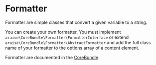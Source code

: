 # Formatter

Formatter are simple classes that convert a given variable to a string. 

You can create your own formatter. You must implement `araise\CoreBundle\Formatter\FormatterInterface` or extend `araise\CoreBundle\Formatter\AbstractFormatter` and add the full class name of your formatter to the options array of a content element.

Formatter are documented in the [CoreBundle](https://araise-dev.github.io/CoreBundle/#/).
